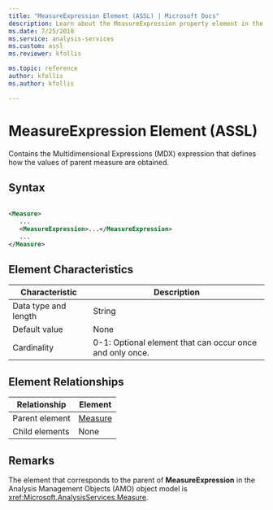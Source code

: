 ```yaml
---
title: "MeasureExpression Element (ASSL) | Microsoft Docs"
description: Learn about the MeasureExpression property element in the Analysis Services Scripting Language (ASSL) schema.
ms.date: 7/25/2018
ms.service: analysis-services
ms.custom: assl
ms.reviewer: kfollis

ms.topic: reference
author: kfollis
ms.author: kfollis

---
```

# MeasureExpression Element (ASSL)

  Contains the Multidimensional Expressions (MDX) expression that defines how the values of parent measure are obtained.  
  
## Syntax  
  
```xml  
  
<Measure>  
   ...  
   <MeasureExpression>...</MeasureExpression>  
   ...  
</Measure>  
```  
  
## Element Characteristics  
  
|Characteristic|Description|  
|--------------------|-----------------|  
|Data type and length|String|  
|Default value|None|  
|Cardinality|0-1: Optional element that can occur once and only once.|  
  
## Element Relationships  
  
|Relationship|Element|  
|------------------|-------------|  
|Parent element|[Measure](../objects/measure-element-assl.md)|  
|Child elements|None|  
  
## Remarks  
 The element that corresponds to the parent of **MeasureExpression** in the Analysis Management Objects (AMO) object model is <xref:Microsoft.AnalysisServices.Measure>.  
